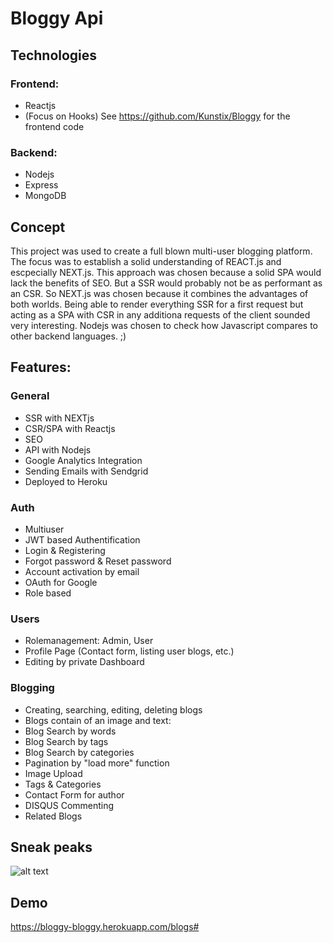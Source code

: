 # Bloggy Api

## Technologies

### Frontend:

- Reactjs
- (Focus on Hooks)
  See https://github.com/Kunstix/Bloggy for the frontend code

### Backend:

- Nodejs
- Express
- MongoDB

## Concept

This project was used to create a full blown multi-user blogging platform. The focus was to establish a solid understanding of REACT.js and escpecially NEXT.js.
This approach was chosen because a solid SPA would lack the benefits of SEO.
But a SSR would probably not be as performant as an CSR.
So NEXT.js was chosen because it combines the advantages of both worlds.
Being able to render everything SSR for a first request but acting as a SPA with CSR in any additiona requests of the client sounded very interesting.
Nodejs was chosen to check how Javascript compares to other backend languages. ;)

## Features:

### General

- SSR with NEXTjs
- CSR/SPA with Reactjs
- SEO
- API with Nodejs
- Google Analytics Integration
- Sending Emails with Sendgrid
- Deployed to Heroku

### Auth

- Multiuser
- JWT based Authentification
- Login & Registering
- Forgot password & Reset password
- Account activation by email
- OAuth for Google
- Role based

### Users

- Rolemanagement: Admin, User
- Profile Page (Contact form, listing user blogs, etc.)
- Editing by private Dashboard

### Blogging

- Creating, searching, editing, deleting blogs
- Blogs contain of an image and text:
- Blog Search by words
- Blog Search by tags
- Blog Search by categories
- Pagination by "load more" function
- Image Upload
- Tags & Categories
- Contact Form for author
- DISQUS Commenting
- Related Blogs

## Sneak peaks

![alt text](walkthrough.gif?raw=true)

## Demo

https://bloggy-bloggy.herokuapp.com/blogs#

